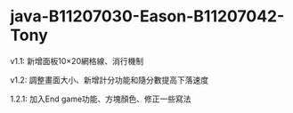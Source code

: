 # java-B11207030-Eason-B11207042-Tony
v1.1: 新增面板10×20網格線、消行機制

v1.2: 調整畫面大小、新增計分功能和隨分數提高下落速度

1.2.1: 加入End game功能、方塊顏色、修正一些寫法
